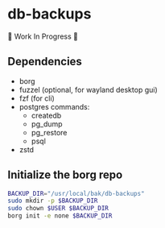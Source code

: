 # db-backups

🚧 Work In Progress 🚧

## Dependencies

- borg
- fuzzel (optional, for wayland desktop gui)
- fzf (for cli)
- postgres commands:
    * createdb
    * pg_dump
    * pg_restore
    * psql
- zstd

## Initialize the borg repo

```bash
BACKUP_DIR="/usr/local/bak/db-backups"
sudo mkdir -p $BACKUP_DIR
sudo chown $USER $BACKUP_DIR
borg init -e none $BACKUP_DIR
```
